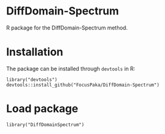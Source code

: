 # DiffDomain-Spectrum

R package for the DiffDomain-Spectrum method.

# Installation
The package can be installed through `devtools` in R:
```{r}
library("devtools")
devtools::install_github("FocusPaka/DiffDomain-Spectrum")
```
# Load package
```{r}
library("DiffDomainSpectrum")
```
